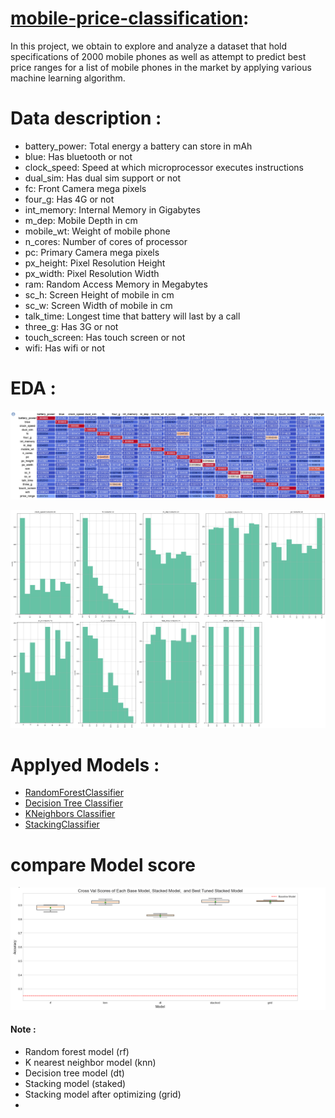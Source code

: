 # [mobile-price-classification](https://www.kaggle.com/iabhishekofficial/mobile-price-classification):

In this project, we obtain  to explore and analyze a dataset that hold specifications of 2000 mobile phones as well as attempt to predict best price ranges for a list of mobile phones in the market by applying various machine learning algorithm.

# Data  description :

* battery_power:	Total energy a battery can store in mAh 
* blue:	Has bluetooth or not	
* clock_speed:	Speed at which microprocessor executes instructions	
* dual_sim:	Has dual sim support or not	
* fc:	Front Camera mega pixels
* four_g:	Has 4G or not
* int_memory:	Internal Memory in Gigabytes
* m_dep:	Mobile Depth in cm
* mobile_wt:	Weight of mobile phone	
* n_cores:	Number of cores of processor
* pc:	Primary Camera mega pixels
* px_height:	Pixel Resolution Height
* px_width:	Pixel Resolution Width
* ram:	Random Access Memory in Megabytes
* sc_h:	Screen Height of mobile in cm
* sc_w:	Screen Width of mobile in cm	
* talk_time:	Longest time that battery will last by a call
* three_g:	Has 3G or not	
* touch_screen:	Has touch screen or not	
* wifi:	Has wifi or not	


# EDA :
![image](https://github.com/helah20/mobile-price-classification/blob/main/images/heatmap.png)

![image](https://github.com/helah20/mobile-price-classification/blob/main/images/countplot.png)






# Applyed Models :

-  [RandomForestClassifier](https://scikit-learn.org/stable/modules/generated/sklearn.ensemble.RandomForestClassifier.html)
-  [Decision Tree Classifier](https://scikit-learn.org/stable/modules/generated/sklearn.tree.DecisionTreeClassifier.html)
-  [KNeighbors Classifier](https://scikit-learn.org/stable/modules/generated/sklearn.neighbors.KNeighborsClassifier.html)
-  [StackingClassifier](https://scikit-learn.org/stable/modules/generated/sklearn.ensemble.StackingClassifier.html)


# compare Model score 


![image](https://github.com/helah20/mobile-price-classification/blob/main/images/Model_comparsion.png)


#### Note :
* Random forest model (rf)
* K nearest neighbor model (knn)
* Decision tree model (dt)
* Stacking model (staked)
* Stacking model after optimizing (grid)
* 







